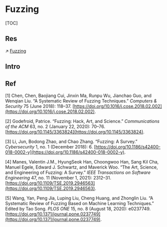# Fuzzing

[TOC]



## Res
↗ [Fuzzing](../../../CyberSecurity/🏰%20Cybersecurity%20Basics%20&%20InfoSec/🍦%20Software%20Security/Software%20Vulnerability/Vulnerability%20Discovery（漏洞检测）/Fuzzing/Fuzzing.md)



## Intro


## Ref
[1] Chen, Chen, Baojiang Cui, Jinxin Ma, Runpu Wu, Jianchao Guo, and Wenqian Liu. “A Systematic Review of Fuzzing Techniques.” _Computers & Security_ 75 (June 2018): 118–37. [https://doi.org/10.1016/j.cose.2018.02.002](https://doi.org/10.1016/j.cose.2018.02.002).

[2] Godefroid, Patrice. “Fuzzing: Hack, Art, and Science.” _Communications of the ACM_ 63, no. 2 (January 22, 2020): 70–76. [https://doi.org/10.1145/3363824](https://doi.org/10.1145/3363824).

[3] Li, Jun, Bodong Zhao, and Chao Zhang. “Fuzzing: A Survey.” _Cybersecurity_ 1, no. 1 (December 2018): 6. [https://doi.org/10.1186/s42400-018-0002-y](https://doi.org/10.1186/s42400-018-0002-y).

[4] Manes, Valentin J.M., HyungSeok Han, Choongwoo Han, Sang Kil Cha, Manuel Egele, Edward J. Schwartz, and Maverick Woo. “The Art, Science, and Engineering of Fuzzing: A Survey.” _IEEE Transactions on Software Engineering_ 47, no. 11 (November 1, 2021): 2312–31. [https://doi.org/10.1109/TSE.2019.2946563](https://doi.org/10.1109/TSE.2019.2946563).

[5] Wang, Yan, Peng Jia, Luping Liu, Cheng Huang, and Zhonglin Liu. “A Systematic Review of Fuzzing Based on Machine Learning Techniques.” Edited by Tao Song. _PLOS ONE_ 15, no. 8 (August 18, 2020): e0237749. [https://doi.org/10.1371/journal.pone.0237749](https://doi.org/10.1371/journal.pone.0237749).
